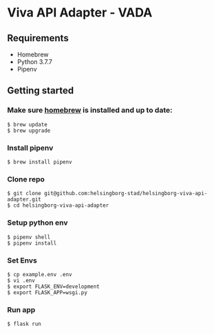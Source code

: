 # Viva API Adapter - VADA

## Requirements

- Homebrew
- Python 3.7.7
- Pipenv

## Getting started

### Make sure [homebrew](https://brew.sh) is installed and up to date:
```
$ brew update
$ brew upgrade
```

### Install pipenv
```
$ brew install pipenv
```

### Clone repo
```
$ git clone git@github.com:helsingborg-stad/helsingborg-viva-api-adapter.git
$ cd helsingborg-viva-api-adapter
```

### Setup python env
```
$ pipenv shell
$ pipenv install
```

### Set Envs
```
$ cp example.env .env
$ vi .env
$ export FLASK_ENV=development
$ export FLASK_APP=wsgi.py
```

### Run app
```
$ flask run
```
